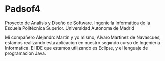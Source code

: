 # Padsof4
Proyecto de Analisis y Diseño de Software.
Ingeniería Informática de la Escuela Politécnica Superior. Universidad Autonoma de Madrid

Mi compañero Alejandro Martin y yo mismo, Alvaro Martinez de Navascues, estamos realizando esta aplicacion en nuestro
segundo curso de Ingenieria Informatica.
El IDE que estamos utilizando es Eclipse, y el lenguaje de programacion Java.
